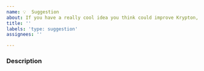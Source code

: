 ```yaml
---
name: 💡  Suggestion
about: If you have a really cool idea you think could improve Krypton, feel free to suggest it!
title: ''
labels: 'type: suggestion'
assignees: ''

---
```


### Description
<!-- Please describe your idea in as much detail as necessary -->